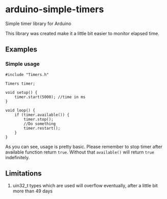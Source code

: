 
# arduino-simple-timers
Simple timer library for Arduino

This library was created make it a little bit easier to monitor elapsed time.

## Examples
### Simple usage

    #include "Timers.h"
    
    Timers timer;
        
    void setup() {
		timer.start(5000); //time in ms
    }
    
    void loop() {
		if (timer.available()) {
			timer.stop();
			//Do something
			timer.restart();
		}
    }
	
As you can see, usage is pretty basic. Please remember to stop timer after available function return `true`. Without that `available()` will return `true` indefinitely.

## Limitations
1. uin32_t types which are used will overflow eventually, after a little bit more than 49 days